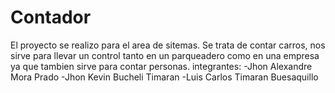 # Contador
El proyecto se realizo para el area de sitemas. Se trata de contar carros, nos sirve para llevar un control tanto en un parqueadero como en una empresa ya que tambien sirve para contar personas.
integrantes:
-Jhon Alexandre Mora Prado
-Jhon Kevin Bucheli Timaran 
-Luis Carlos Timaran Buesaquillo

